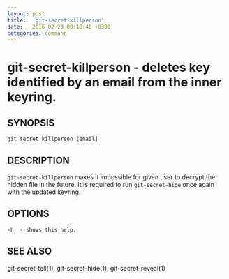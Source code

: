 ```yaml
---
layout: post
title:  'git-secret-killperson'
date:   2016-02-23 00:18:40 +0300
categories: command
---
```

git-secret-killperson - deletes key identified by an email from the inner keyring.
==================================================================================

## SYNOPSIS

    git secret killperson [email]


## DESCRIPTION
`git-secret-killperson` makes it impossible for given user to decrypt the hidden file in the future. It is required to run `git-secret-hide` once again with the updated keyring.


## OPTIONS

    -h  - shows this help.


## SEE ALSO

git-secret-tell(1), git-secret-hide(1), git-secret-reveal(1)
